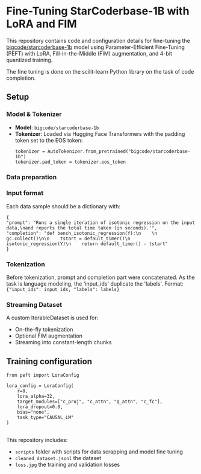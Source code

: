 # Fine-Tuning StarCoderbase-1B with LoRA and FIM

This repository contains code and configuration details for fine-tuning the [bigcode/starcoderbase-1b](https://huggingface.co/bigcode/starcoderbase-1b) model using Parameter-Efficient Fine-Tuning (PEFT) with LoRA, Fill-in-the-Middle (FIM) augmentation, and 4-bit quantized training.

The fine tuning is done on the scilit-learn Python library on the task of code completion.

## Setup

### Model & Tokenizer

- **Model**: `bigcode/starcoderbase-1b`
- **Tokenizer**: Loaded via Hugging Face Transformers with the padding token set to the EOS token:
  ```
  tokenizer = AutoTokenizer.from_pretrained("bigcode/starcoderbase-1b")
  tokenizer.pad_token = tokenizer.eos_token
  ```

### Data preparation

### Input format
Each data sample should be a dictionary with:
  ```
{ 
  "prompt": "Runs a single iteration of isotonic regression on the input data,\nand reports the total time taken (in seconds).'", 
  "completion": "def bench_isotonic_regression(Y):\n    \n    gc.collect()\n\n    tstart = default_timer()\n    isotonic_regression(Y)\n    return default_timer() - tstart" 
}
  ```

### Tokenization
Before tokenization, prompt and completion part were concatenated. As the task is language modeling, the 'input_ids' duplicate the 'labels'.
Format:  ```{"input_ids": input_ids, "labels": labels} ```

### Streaming Dataset
A custom IterableDataset is used for:

- On-the-fly tokenization
- Optional FIM augmentation
- Streaming into constant-length chunks

## Training configuration

```
from peft import LoraConfig

lora_config = LoraConfig(
    r=8,
    lora_alpha=32,
    target_modules=["c_proj", "c_attn", "q_attn", "c_fc"],
    lora_dropout=0.0,
    bias="none",
    task_type="CAUSAL_LM"
)
```

## 

This repository includes:
- ```scripts``` folder with scripts for data scrapping and model fine tuning
- ```cleaned_dataset.jsonl``` the dataset
- ```loss.jpg``` the training and validation losses
